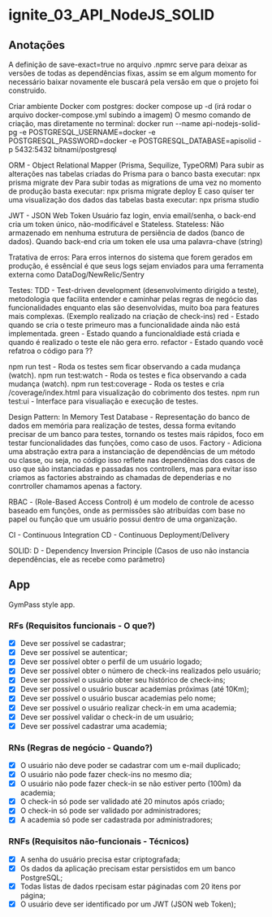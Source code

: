 # ignite_03_API_NodeJS_SOLID

## Anotações
A definição de save-exact=true no arquivo .npmrc serve para deixar as versões de todas as dependências fixas, assim se em algum momento for necessário baixar novamente ele buscará pela versão em que o projeto foi construido.

Criar ambiente Docker com postgres: docker compose up -d (irá rodar o arquivo docker-compose.yml subindo a imagem)
O mesmo comando de criação, mas diretamente no terminal:
docker run 
--name api-nodejs-solid-pg 
-e POSTGRESQL_USERNAME=docker 
-e POSTGRESQL_PASSWORD=docker 
-e POSTGRESQL_DATABASE=apisolid 
-p 5432:5432 bitnami/postgresql

ORM - Object Relational Mapper (Prisma, Sequilize, TypeORM)
Para subir as alterações nas tabelas criadas do Prisma para o banco basta executar: npx prisma migrate dev
Para subir todas as migrations de uma vez no momento de produção basta executar: npx prisma migrate deploy
E caso quiser ter uma visualização dos dados das tabelas basta executar: npx prisma studio

JWT - JSON Web Token
Usuário faz login, envia email/senha, o back-end cria um token único, não-modificável e Stateless.
Stateless: Não armazenado em nenhuma estrutura de persiência de dados (banco de dados).
Quando back-end cria um token ele usa uma palavra-chave (string)

Tratativa de erros: 
Para erros internos do sistema que forem gerados em produção, é essêncial é que seus logs sejam enviados para uma ferramenta externa como DataDog/NewRelic/Sentry

Testes:
TDD - Test-driven development (desenvolvimento dirigido a teste), metodologia que facilita entender e caminhar pelas regras de negócio das funcionalidades enquanto elas são desenvolvidas, muito boa para features mais complexas. (Exemplo realizado na criação de check-ins)
red - Estado quando se cria o teste primeuro mas a funcionalidade ainda não está implementada.
green - Estado quando a funcionaldiade está criada e quando é realizado o teste ele não gera erro.
refactor - Estado quando você refatroa o código para ?? 

npm run test - Roda os testes sem ficar observando a cada mudança (watch).
npm run test:watch - Roda os testes e fica observando a cada mudança (watch).
npm run test:coverage - Roda os testes e cria /coverage/index.html para visualização do cobrimento dos testes.
npm run test:ui - Interface para visualiação e execução de testes.

Design Pattern:
In Memory Test Database - Representação do banco de dados em memória para realização de testes, dessa forma evitando precisar de um banco para testes, tornando os testes mais rápidos, foco em testar funcionalidades das funções, como caso de usos.
Factory - Adiciona uma abstração extra para a instanciação de dependências de um método ou classe, ou seja, no código isso reflete nas dependências dos casos de uso que são instanciadas e passadas nos controllers, mas para evitar isso criamos as factories abstraindo as chamadas de dependerias e no conrtroller chamamos apenas a factory.

RBAC - (Role-Based Access Control) é um modelo de controle de acesso baseado em funções, onde as permissões são atribuídas com base no papel ou função que um usuário possui dentro de uma organização.

CI - Continuous Integration 
CD - Continuous Deployment/Delivery

SOLID:
D - Dependency Inversion Principle (Casos de uso não instancia dependências, ele as recebe como parâmetro)

## App
GymPass style app.

### RFs (Requisitos funcionais - O que?)
- [x] Deve ser possível se cadastrar;
- [x] Deve ser possível se autenticar;
- [x] Deve ser possível obter o perfil de um usuário logado;
- [x] Deve ser possível obter o número de check-ins realizados pelo usuário;
- [x] Deve ser possível o usuário obter seu histórico de check-ins;
- [x] Deve ser possível o usuário buscar academias próximas (até 10Km);
- [x] Deve ser possível o usuário buscar academias pelo nome;
- [x] Deve ser possível o usuário realizar check-in em uma academia;
- [x] Deve ser possível validar o check-in de um usuário;
- [x] Deve ser possível cadastrar uma academia;

### RNs (Regras de negócio - Quando?)
- [x] O usuário não deve poder se cadastrar com um e-mail duplicado;
- [x] O usuário não pode fazer check-ins no mesmo dia;
- [x] O usuário não pode fazer check-in se não estiver perto (100m) da academia;
- [x] O check-in só pode ser validado até 20 minutos após criado;
- [x] O check-in só pode ser validado por administradores;
- [x] A academia só pode ser cadastrada por administradores;

### RNFs (Requisitos não-funcionais - Técnicos)
- [x] A senha do usuário precisa estar criptografada;
- [x] Os dados da aplicação precisam estar persistidos em um banco PostgreSQL;
- [x] Todas listas de dados rpecisam estar páginadas com 20 itens por página;
- [x] O usuário deve ser identificado por um JWT (JSON web Token);